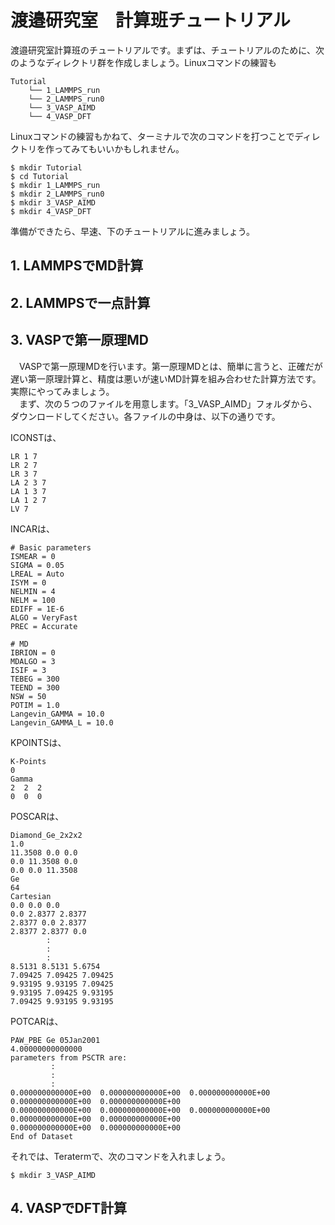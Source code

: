 # 渡邉研究室　計算班チュートリアル
渡邉研究室計算班のチュートリアルです。まずは、チュートリアルのために、次のようなディレクトリ群を作成しましょう。Linuxコマンドの練習も

    Tutorial       
        └── 1_LAMMPS_run
        └── 2_LAMMPS_run0
        └── 3_VASP_AIMD
        └── 4_VASP_DFT

Linuxコマンドの練習もかねて、ターミナルで次のコマンドを打つことでディレクトリを作ってみてもいいかもしれません。  

    $ mkdir Tutorial
    $ cd Tutorial
    $ mkdir 1_LAMMPS_run
    $ mkdir 2_LAMMPS_run0
    $ mkdir 3_VASP_AIMD
    $ mkdir 4_VASP_DFT



準備ができたら、早速、下のチュートリアルに進みましょう。

## 1. LAMMPSでMD計算

## 2. LAMMPSで一点計算

## 3. VASPで第一原理MD
　VASPで第一原理MDを行います。第一原理MDとは、簡単に言うと、正確だが遅い第一原理計算と、精度は悪いが速いMD計算を組み合わせた計算方法です。実際にやってみましょう。  
　まず、次の５つのファイルを用意します。「3_VASP_AIMD」フォルダから、ダウンロードしてください。各ファイルの中身は、以下の通りです。

ICONSTは、

    LR 1 7  
    LR 2 7  
    LR 3 7  
    LA 2 3 7  
    LA 1 3 7  
    LA 1 2 7  
    LV 7

INCARは、

    # Basic parameters
    ISMEAR = 0
    SIGMA = 0.05
    LREAL = Auto
    ISYM = 0
    NELMIN = 4
    NELM = 100
    EDIFF = 1E-6
    ALGO = VeryFast
    PREC = Accurate

    # MD
    IBRION = 0
    MDALGO = 3
    ISIF = 3
    TEBEG = 300
    TEEND = 300
    NSW = 50
    POTIM = 1.0
    Langevin_GAMMA = 10.0
    Langevin_GAMMA_L = 10.0

KPOINTSは、

    K-Points
    0
    Gamma
    2  2  2
    0  0  0

POSCARは、

    Diamond_Ge_2x2x2  
    1.0  
    11.3508 0.0 0.0  
    0.0 11.3508 0.0   
    0.0 0.0 11.3508   
    Ge  
    64  
    Cartesian  
    0.0 0.0 0.0  
    0.0 2.8377 2.8377  
    2.8377 0.0 2.8377  
    2.8377 2.8377 0.0  
            :
            :
            :
    8.5131 8.5131 5.6754
    7.09425 7.09425 7.09425
    9.93195 9.93195 7.09425
    9.93195 7.09425 9.93195
    7.09425 9.93195 9.93195

POTCARは、

    PAW_PBE Ge 05Jan2001                   
    4.00000000000000     
    parameters from PSCTR are:  
             :  
             :  
             :  
    0.000000000000E+00  0.000000000000E+00  0.000000000000E+00  0.000000000000E+00  0.000000000000E+00
    0.000000000000E+00  0.000000000000E+00  0.000000000000E+00  0.000000000000E+00  0.000000000000E+00
    0.000000000000E+00  0.000000000000E+00
    End of Dataset

それでは、Teratermで、次のコマンドを入れましょう。

    $ mkdir 3_VASP_AIMD


## 4. VASPでDFT計算